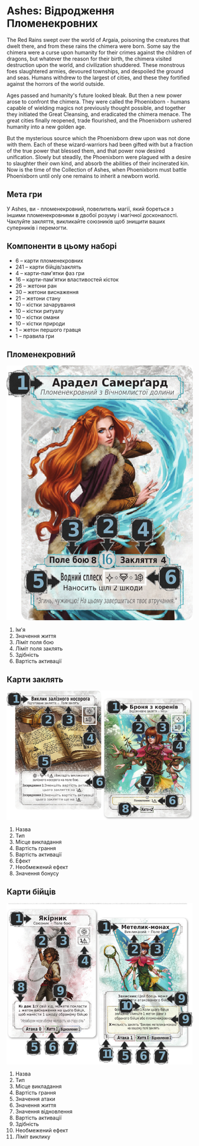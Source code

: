 # Ashes: Відродження Пломенекровних

The Red Rains swept over the world of Argaia, poisoning the creatures that dwelt there, and from these rains the chimera were born. Some say the chimera were a curse upon humanity for their crimes against the children of dragons, but whatever the reason for their birth, the chimera visited destruction upon the world, and civilization shuddered. These monstrous foes slaughtered armies, devoured townships, and despoiled the ground and seas. Humans withdrew to the largest of cities, and these they fortified against the horrors of the world outside.

Ages passed and humanity's future looked bleak. But then a new power arose to confront the chimera. They were called the Phoenixborn - humans capable of wielding magics not previously thought possible, and together they initiated the Great Cleansing, and eradicated the chimera menace. The great cities finally reopened, trade flourished, and the Phoenixborn ushered humanity into a new golden age.

But the mysterious source which the Phoenixborn drew upon was not done with them. Each of these wizard-warriors had been gifted with but a fraction of the true power that blessed them, and that power now desired unification. Slowly but steadily, the Phoenixborn were plagued with a desire to slaughter their own kind, and absorb the abilities of their incinerated kin. Now is the time of the Collection of Ashes, when Phoenixborn must battle Phoenixborn until only one remains to inherit a newborn world.

## Мета гри

У Ashes, ви - пломенекровний, повелитель магії, який бореться з іншими пломенекровними в двобої розуму і магічної досконалості. Чаклуйте закляття, викликайте союзників щоб знищити ваших суперників і перемогти.

## Компоненти в цьому наборі

* 6 – карти пломенекровних
* 241 – карти бійців/заклять
* 4 – карти-пам'ятки фаз гри
* 16 – карти-пам'ятки властивостей кісток
* 26 – жетони ран
* 30 – жетони виснаження
* 21 – жетони стану
* 10 – кістки зачарування
* 10 – кістки ритуалу
* 10 – кістки омани
* 10 – кістки природи
* 1 – жетон першого гравця
* 1 – правила гри

## Пломенекровний

![001-aradel.png](resources/001-aradel.png)

1. Ім'я
2. Значення життя
3. Ліміт поля бою
4. Ліміт поля заклять
5. Здібність
6. Вартість активації

## Карти заклять

![002-spell-cards.png](resources/002-spell-cards.png)

1. Назва
2. Тип
3. Місце викладання
4. Вартість грання
5. Вартість активації
6. Ефект
7. Необмежений ефект
8. Значення бонусу

## Карти бійців

![003-unit-cards.png](resources/003-unit-cards.png)

1. Назва
2. Тип
3. Місце викладання
4. Вартість грання
5. Значення атаки
6. Значення життя
7. Значення відновлення
8. Вартість активації
9. Здібність
10. Необмежений ефект
11. Ліміт виклику

